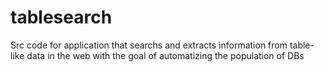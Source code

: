 tablesearch
===========

Src code for application that searchs and extracts information from table-like data in the web with the goal of automatizing the population of DBs
